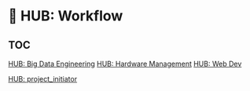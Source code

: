 # 󰏢 HUB: Workflow


## TOC

[HUB: Big Data Engineering](/workflows/big_data_engineering/index.md)
[HUB: Hardware Management](/workflows/hardware-management/index)
[HUB: Web Dev](/workflows/web_dev/index)


[HUB: project_initiator](/workflows/project_initiator/index.md)
